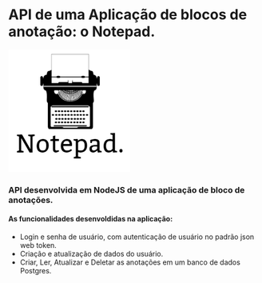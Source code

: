 # API de uma Aplicação de blocos de anotação: o Notepad.

![](notepad.png)

### API desenvolvida em NodeJS de uma aplicação de bloco de anotações.

#### As funcionalidades desenvoldidas na aplicação:
- Login e senha de usuário, com autenticação de usuário no padrão json web token.
- Criação e atualização de dados do usuário.
- Criar, Ler, Atualizar e Deletar as anotações em um banco de dados Postgres.
